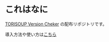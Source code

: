 # これはなに

[TORISOUP Version Cheker](https://github.com/TORISOUP/TorisoupVersionChecker) の配布リポジトリです。

導入方法や使い方は[こちら](https://github.com/TORISOUP/TorisoupVersionChecker/wiki)